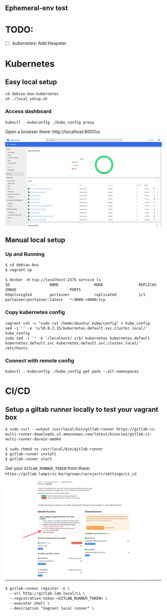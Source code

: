 Ephemeral-env test
-------------------


# TODO:
  
  - [ ] *kubernetes*: Add Heapster

# Kubernetes
## Easy local setup

```
cd debian-box-kubernetes
sh ./local_setup.sh
```

### Access dashboard

```
kubectl --kubeconfig ./kube_config proxy
```

Open a browser there: http://localhost:8001/ui

![](kubernetes-dashboard.png)

## Manual local setup 
### Up and Running

```
$ cd debian-box
$ vagrant up

$ docker -H tcp://localhost:2375 service ls
ID                  NAME                MODE                REPLICAS            IMAGE                        PORTS
b5qnlxvig5x4        portainer           replicated          1/1                 portainer/portainer:latest   *:9000->9000/tcp 
```

### Copy kubernetes config

```
vagrant ssh -c "sudo cat /home/ubuntu/.kube/config" > kube_config
sed -i '' -e 's/10.0.2.15/kubernetes.default.svc.cluster.local/' kube_config
sudo sed -i '' -e '/localhost/ s/$/ kubernetes kubernetes.default kubernetes.default.svc kubernetes.default.svc.cluster.local/' /etc/hosts
```

### Connect with remote config

```
kubectl --kubeconfig ./kube_config get pods --all-namespaces
```

# CI/CD

## Setup a giltab runner locally to test your vagrant box

```
$ sudo curl --output /usr/local/bin/gitlab-runner https://gitlab-ci-multi-runner-downloads.s3.amazonaws.com/latest/binaries/gitlab-ci-multi-runner-darwin-amd64

$ sudo chmod +x /usr/local/bin/gitlab-runner
$ gitlab-runner install
$ gitlab-runner start
```

Get your `GITLAB_RUNNER_TOKEN` from there: `https://gitlab.lampiris.be/<group>/<project>/settings/ci_cd`

![](gitlab-runner-token.png)

```
$ gitlab-runner register -n \
  --url http://gitlab.lam.local/ci \
  --registration-token <GITLAB_RUNNER_TOKEN> \
  --executor shell \
  --description "Vagrant local runner" \
  
```